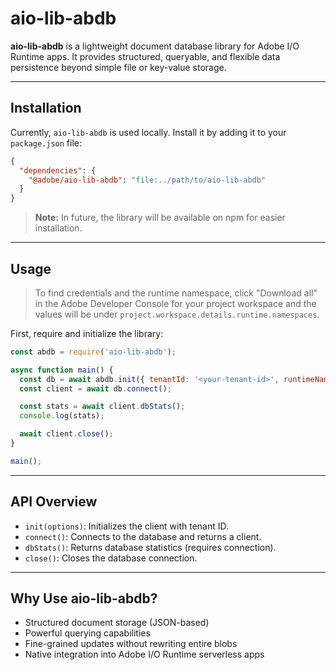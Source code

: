 # aio-lib-abdb

**aio-lib-abdb** is a lightweight document database library for Adobe I/O Runtime apps. It provides structured, queryable, and flexible data persistence beyond simple file or key-value storage.

---

## Installation

Currently, `aio-lib-abdb` is used locally. Install it by adding it to your `package.json` file:

```json
{
  "dependencies": {
    "@adobe/aio-lib-abdb": "file:../path/to/aio-lib-abdb"
  }
}
```

> **Note:** In future, the library will be available on npm for easier installation.

---

## Usage

> To find credentials and the runtime namespace, click "Download all" in the Adobe Developer Console for your project workspace and the values will be under `project.workspace.details.runtime.namespaces`.

First, require and initialize the library:

```javascript
const abdb = require('aio-lib-abdb');

async function main() {
  const db = await abdb.init({ tenantId: '<your-tenant-id>', runtimeNamespace: '<your-namespace>', auth: '<user>:<pass>' });
  const client = await db.connect();

  const stats = await client.dbStats();
  console.log(stats);

  await client.close();
}

main();
```

---

## API Overview

- `init(options)`: Initializes the client with tenant ID.
- `connect()`: Connects to the database and returns a client.
- `dbStats()`: Returns database statistics (requires connection).
- `close()`: Closes the database connection.

---

## Why Use aio-lib-abdb?

- Structured document storage (JSON-based)
- Powerful querying capabilities
- Fine-grained updates without rewriting entire blobs
- Native integration into Adobe I/O Runtime serverless apps
